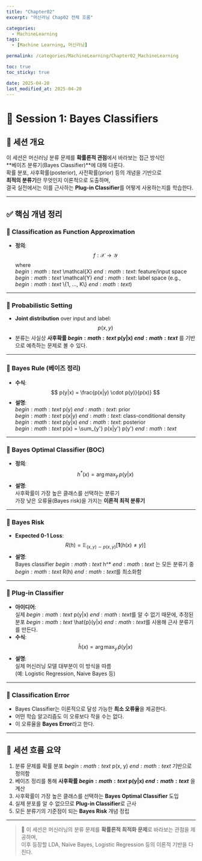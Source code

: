 ```yaml
---
title: "Chapter02"
excerpt: "머신러닝 Chap02 전체 흐름"

categories:
  - MachineLearning
tags:
  - [Machine Learning, 머신러닝]

permalink: /categories/MachineLearning/Chapter02_MachineLearning

toc: true
toc_sticky: true

date: 2025-04-20
last_modified_at: 2025-04-20
---
```



# 📘 Session 1: Bayes Classifiers

## 📌 세션 개요

이 세션은 머신러닝 분류 문제를 **확률론적 관점**에서 바라보는 접근 방식인  
**베이즈 분류기(Bayes Classifier)**에 대해 다룬다.  
확률 분포, 사후확률(posterior), 사전확률(prior) 등의 개념을 기반으로  
**최적의 분류기**란 무엇인지 이론적으로 도출하며,  
결국 실전에서는 이를 근사하는 **Plug-in Classifier**를 어떻게 사용하는지를 학습한다.

---

## ✅ 핵심 개념 정리

### 🔹 Classification as Function Approximation
- **정의**:
  $$
  f: \mathcal{X} \rightarrow \mathcal{Y}
  $$
  where  
  $begin:math:text$ \\mathcal{X} $end:math:text$: feature/input space  
  $begin:math:text$ \\mathcal{Y} $end:math:text$: label space (e.g., $begin:math:text$ \\{1, ..., K\\} $end:math:text$)

---

### 🔹 Probabilistic Setting
- **Joint distribution** over input and label:
  $$
  p(x, y)
  $$
- 분류는 사실상 **사후확률 $begin:math:text$ p(y|x) $end:math:text$** 를 기반으로 예측하는 문제로 볼 수 있다.

---

### 🔹 Bayes Rule (베이즈 정리)
- **수식**:
  $$
  p(y|x) = \frac{p(x|y) \cdot p(y)}{p(x)}
  $$
- **설명**:  
  $begin:math:text$ p(y) $end:math:text$: prior  
  $begin:math:text$ p(x|y) $end:math:text$: class-conditional density  
  $begin:math:text$ p(y|x) $end:math:text$: posterior  
  $begin:math:text$ p(x) = \\sum_{y'} p(x|y') p(y') $end:math:text$

---

### 🔹 Bayes Optimal Classifier (BOC)
- **정의**:
  $$
  h^*(x) = \arg\max_y \, p(y|x)
  $$
- **설명**:  
  사후확률이 가장 높은 클래스를 선택하는 분류기  
  가장 낮은 오류율(Bayes risk)을 가지는 **이론적 최적 분류기**

---

### 🔹 Bayes Risk
- **Expected 0-1 Loss**:
  $$
  R(h) = \mathbb{E}_{(x, y) \sim p(x, y)} \left[ \mathbf{1}(h(x) \ne y) \right]
  $$
- **설명**:  
  Bayes classifier $begin:math:text$ h^* $end:math:text$ 는 모든 분류기 중 $begin:math:text$ R(h) $end:math:text$를 최소화함

---

### 🔹 Plug-in Classifier
- **아이디어**:  
  실제 $begin:math:text$ p(y|x) $end:math:text$를 알 수 없기 때문에, 추정된 분포 $begin:math:text$ \\hat{p}(y|x) $end:math:text$를 사용해 근사 분류기를 만든다.
- **수식**:
  $$
  \hat{h}(x) = \arg\max_y \, \hat{p}(y|x)
  $$
- **설명**:  
  실제 머신러닝 모델 대부분이 이 방식을 따름  
  (예: Logistic Regression, Naive Bayes 등)

---

### 🔹 Classification Error
- Bayes Classifier는 이론적으로 달성 가능한 **최소 오류율**을 제공한다.
- 어떤 학습 알고리즘도 이 오류보다 작을 수는 없다.
- 이 오류율을 **Bayes Error**라고 한다.

---

## 🔁 세션 흐름 요약

1. 분류 문제를 확률 분포 $begin:math:text$ p(x, y) $end:math:text$ 기반으로 정의함  
2. 베이즈 정리를 통해 **사후확률 $begin:math:text$ p(y|x) $end:math:text$** 을 계산  
3. 사후확률이 가장 높은 클래스를 선택하는 **Bayes Optimal Classifier** 도입  
4. 실제 분포를 알 수 없으므로 **Plug-in Classifier**로 근사  
5. 모든 분류기의 기준점이 되는 **Bayes Risk** 개념 정립

---

> 🧠 이 세션은 머신러닝의 분류 문제를 **확률론적 최적화 문제**로 바라보는 관점을 제공하며,  
> 이후 등장할 LDA, Naïve Bayes, Logistic Regression 등의 이론적 기반을 다진다.